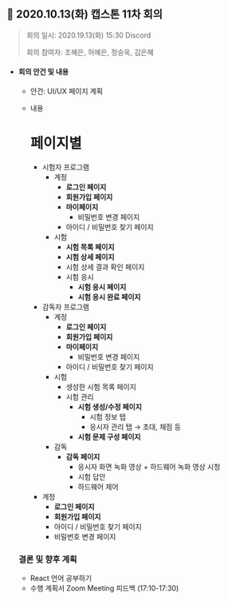 ## 📍 2020.10.13(화) 캡스톤 11차 회의
> 회의 일시: 2020.19.13(화) 15:30 Discord
>
> 회의 참여자: 조혜은, 허예은, 정승욱, 김은혜

- #### 회의 안건 및 내용
  - 안건: UI/UX 페이지 계획
  - 내용

      # 페이지별

      - 시험자 프로그램
          - 계정
              - **로그인 페이지**
              - **회원가입 페이지**
              - **마이페이지**
                  - 비밀번호 변경 페이지
              - 아이디 / 비밀번호 찾기 페이지
          - 시험
              - **시험 목록 페이지**
              - **시험 상세 페이지**
              - 시험 상세 결과 확인 페이지
              - 시험 응시
                  - **시험 응시 페이지**
                  - **시험 응시 완료 페이지**
      - 감독자 프로그램
          - 계정
              - **로그인 페이지**
              - **회원가입 페이지**
              - **마이페이지**
                  - 비밀번호 변경 페이지
              - 아이디 / 비밀번호 찾기 페이지
          - 시험
              - 생성한 시험 목록 페이지
              - 시험 관리
                  - **시험 생성/수정 페이지**
                      - 시험 정보 탭
                      - 응시자 관리 탭 → 초대, 채점 등
                  - **시험 문제 구성 페이지**
          - 감독
              - **감독 페이지**
                  - 응시자 화면 녹화 영상 + 하드웨어 녹화 영상 시청
                  - 시험 답안
                  - 하드웨어 제어
      - 계정
          - **로그인 페이지**
          - **회원가입 페이지**
          - 아이디 / 비밀번호 찾기 페이지
          - 비밀번호 변경 페이지

  ### 결론 및 향후 계획

  - React 언어 공부하기
  - 수행 계획서 Zoom Meeting 피드백 (17:10-17:30)
